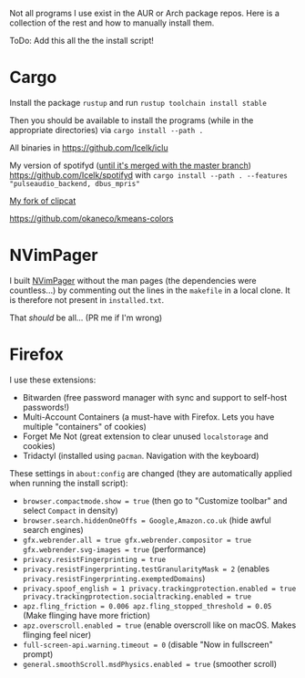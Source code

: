 Not all programs I use exist in the AUR or Arch package repos.
Here is a collection of the rest and how to manually install them.

ToDo: Add this all the the install script!

# Cargo
Install the package `rustup` and run `rustup toolchain install stable`

Then you should be available to install the programs (while in the appropriate directories) via `cargo install --path .`

All binaries in <https://github.com/Icelk/iclu>

My version of spotifyd ([until it's merged with the master branch](https://github.com/Spotifyd/spotifyd/pull/750)) <https://github.com/Icelk/spotifyd> with `cargo install --path . --features "pulseaudio_backend, dbus_mpris"`

[My fork of clipcat](https://github.com/Icelk/clipcat)

<https://github.com/okaneco/kmeans-colors>

# NVimPager

I built [NVimPager](https://github.com/lucc/nvimpager) without the man pages (the dependencies were countless...) by commenting out the lines in
the `makefile` in a local clone. It is therefore not present in `installed.txt`.

That *should* be all... (PR me if I'm wrong)

# Firefox

I use these extensions:
- Bitwarden (free password manager with sync and support to self-host passwords!)
- Multi-Account Containers (a must-have with Firefox. Lets you have multiple "containers" of cookies)
- Forget Me Not (great extension to clear unused `localstorage` and cookies)
- Tridactyl (installed using `pacman`. Navigation with the keyboard)

These settings in `about:config` are changed (they are automatically applied when running the install script):
- `browser.compactmode.show = true` (then go to "Customize toolbar" and select `Compact` in density)
- `browser.search.hiddenOneOffs = Google,Amazon.co.uk` (hide awful search engines)
- `gfx.webrender.all = true
    gfx.webrender.compositor = true
    gfx.webrender.svg-images = true` (performance)
- `privacy.resistFingerprinting = true`
- `privacy.resistFingerprinting.testGranularityMask = 2` (enables `privacy.resistFingerprinting.exemptedDomains`)
- `privacy.spoof_english = 1
    privacy.trackingprotection.enabled = true
    privacy.trackingprotection.socialtracking.enabled = true`
- `apz.fling_friction = 0.006
apz.fling_stopped_threshold = 0.05` (Make flinging have more friction)
- `apz.overscroll.enabled = true` (enable overscroll like on macOS. Makes flinging feel nicer)
- `full-screen-api.warning.timeout = 0` (disable "Now in fullscreen" prompt)
- `general.smoothScroll.msdPhysics.enabled = true` (smoother scroll)

